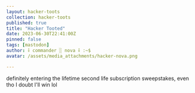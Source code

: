 ```yaml
---
layout: hacker-toots
collection: hacker-toots
published: true
title: "Hacker Tooted"
date: 2023-06-30T22:41:00Z
pinned: false
tags: [mastodon]
author: ⸸ commander ░ nova ⸸ :~$
avatar: /assets/media_attachments/hacker-nova.png

---
```


<p>definitely entering the lifetime second life subscription sweepstakes, even tho I doubt I&#39;ll win lol</p>


